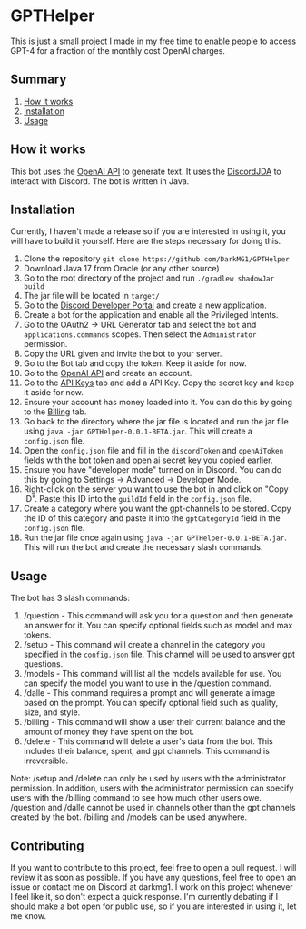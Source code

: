 # GPTHelper

This is just a small project I made in my free time to enable people to access GPT-4 for a fraction of the monthly cost OpenAI charges.

## Summary

1. [How it works](#how-it-works)
2. [Installation](#installation)
3. [Usage](#usage)


## How it works
This bot uses the [OpenAI API](https://beta.openai.com/docs/introduction) to generate text. It uses the [DiscordJDA](https://github.com/discord-jda/JDA) to interact with Discord. The bot is written in Java.

## Installation
Currently, I haven't made a release so if you are interested in using it, you will have to build it yourself. Here are the steps necessary for doing this.
1. Clone the repository `git clone https://github.com/DarkMG1/GPTHelper`
2. Download Java 17 from Oracle (or any other source)
3. Go to the root directory of the project and run `./gradlew shadowJar build`
4. The jar file will be located in `target/`
5. Go to the [Discord Developer Portal](https://discord.com/developers/applications) and create a new application.
6. Create a bot for the application and enable all the Privileged Intents.
7. Go to the OAuth2 -> URL Generator tab and select the `bot` and `applications.commands` scopes. Then select the `Administrator` permission.
8. Copy the URL given and invite the bot to your server.
9. Go to the Bot tab and copy the token. Keep it aside for now.
10. Go to the [OpenAI API](https://beta.openai.com/docs/introduction) and create an account.
11. Go to the [API Keys](https://platform.openai.com/api-keys) tab and add a API Key. Copy the secret key and keep it aside for now.
12. Ensure your account has money loaded into it. You can do this by going to the [Billing](https://platform.openai.com/account/billing/overview) tab.
13. Go back to the directory where the jar file is located and run the jar file using `java -jar GPTHelper-0.0.1-BETA.jar`. This will create a `config.json` file.
14. Open the `config.json` file and fill in the `discordToken` and `openAiToken` fields with the bot token and open ai secret key you copied earlier.
15. Ensure you have "developer mode" turned on in Discord. You can do this by going to Settings -> Advanced -> Developer Mode.
16. Right-click on the server you want to use the bot in and click on "Copy ID". Paste this ID into the `guildId` field in the `config.json` file.
17. Create a category where you want the gpt-channels to be stored. Copy the ID of this category and paste it into the `gptCategoryId` field in the `config.json` file.
18. Run the jar file once again using `java -jar GPTHelper-0.0.1-BETA.jar`. This will run the bot and create the necessary slash commands.

## Usage
The bot has 3 slash commands:
1. /question - This command will ask you for a question and then generate an answer for it. You can specify optional fields such as model and max tokens.
2. /setup - This command will create a channel in the category you specified in the `config.json` file. This channel will be used to answer gpt questions.
3. /models - This command will list all the models available for use. You can specify the model you want to use in the /question command.
4. /dalle - This command requires a prompt and will generate a image based on the prompt. You can specify optional field such as quality, size, and style.
5. /billing - This command will show a user their current balance and the amount of money they have spent on the bot.
6. /delete - This command will delete a user's data from the bot. This includes their balance, spent, and gpt channels. This command is irreversible.

Note: /setup and /delete can only be used by users with the administrator permission. In addition, users with the administrator permission can specify users with the /billing command to see how much other users owe. /question and /dalle cannot be used in channels other than the gpt channels created by the bot. /billing and /models can be used anywhere.

## Contributing
If you want to contribute to this project, feel free to open a pull request. I will review it as soon as possible. If you have any questions, feel free to open an issue or contact me on Discord at darkmg1.
I work on this project whenever I feel like it, so don't expect a quick response. I'm currently debating if I should make a bot open for public use, so if you are interested in using it, let me know.


